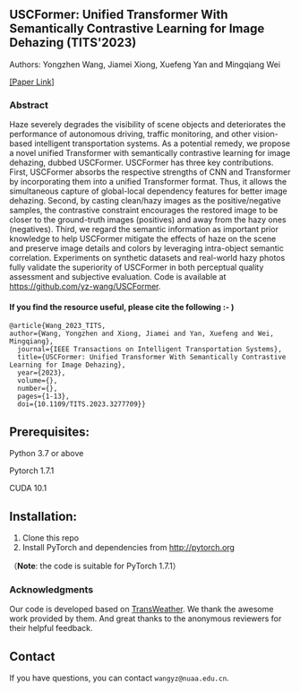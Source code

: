 ## USCFormer: Unified Transformer With Semantically Contrastive Learning for Image Dehazing (TITS'2023)

Authors: Yongzhen Wang, Jiamei Xiong, Xuefeng Yan and Mingqiang Wei

[[Paper Link]](https://ieeexplore.ieee.org/document/10143384)

### Abstract

Haze severely degrades the visibility of scene objects and deteriorates the performance of autonomous driving, traffic monitoring, and other vision-based intelligent transportation systems. As a potential remedy, we propose a novel unified Transformer with semantically contrastive learning for image dehazing, dubbed USCFormer. USCFormer has three key contributions. First, USCFormer absorbs the respective strengths of CNN and Transformer by incorporating them into a unified Transformer format. Thus, it allows the simultaneous capture of global-local dependency features for better image dehazing. Second, by casting clean/hazy images as the positive/negative samples, the contrastive constraint encourages the restored image to be closer to the ground-truth images (positives) and away from the hazy ones (negatives). Third, we regard the semantic information as important prior knowledge to help USCFormer mitigate the effects of haze on the scene and preserve image details and colors by leveraging intra-object semantic correlation. Experiments on synthetic datasets and real-world hazy photos fully validate the superiority of USCFormer in both perceptual quality assessment and subjective evaluation. Code is available at https://github.com/yz-wang/USCFormer.

#### If you find the resource useful, please cite the following :- )

```
@article{Wang_2023_TITS,
author={Wang, Yongzhen and Xiong, Jiamei and Yan, Xuefeng and Wei, Mingqiang},
  journal={IEEE Transactions on Intelligent Transportation Systems}, 
  title={USCFormer: Unified Transformer With Semantically Contrastive Learning for Image Dehazing}, 
  year={2023},
  volume={},
  number={},
  pages={1-13},
  doi={10.1109/TITS.2023.3277709}}
```  

## Prerequisites:
Python 3.7 or above

Pytorch 1.7.1

CUDA 10.1


## Installation:

1. Clone this repo
2. Install PyTorch and dependencies from http://pytorch.org 

（**Note**: the code is suitable for PyTorch 1.7.1）


### Acknowledgments
Our code is developed based on [TransWeather](https://github.com/jeya-maria-jose/TransWeather). We thank the awesome work provided by them.
And great thanks to the anonymous reviewers for their helpful feedback.


## Contact

If you have questions, you can contact `wangyz@nuaa.edu.cn`.
